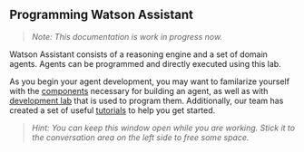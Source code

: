 ## Programming Watson Assistant

> _Note: This documentation is work in progress now._

Watson Assistant consists of a reasoning engine and a set of domain agents. Agents can be programmed and directly executed using this lab. 

As you begin your agent development, you may want to familarize yourself with the [components](Components.md) necessary for building an agent, as well as with [development lab](DevelopmentLab.md) that is used to program them. Additionally, our team has created a set of useful [tutorials](Tutorials.md) to help you get started.

> _Hint: You can keep this window open while you are working. Stick it to the conversation area on the left side to free some space._
